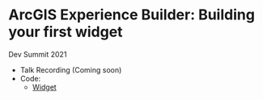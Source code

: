 # ArcGIS Experience Builder: Building your first widget

Dev Summit 2021

* Talk Recording (Coming soon)
* Code:
  * [Widget](https://github.com/dmartine/building-your-first-widget-devsummit-2021/tree/main/code)
  
